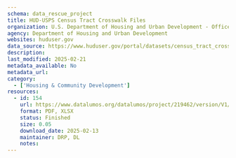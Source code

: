 ```yaml
---
schema: data_rescue_project 
title: HUD-USPS Census Tract Crosswalk Files
organization: U.S. Department of Housing and Urban Development - Office of Policy Development and Research
agency: Department of Housing and Urban Development
websites: huduser.gov
data_source: https://www.huduser.gov/portal/datasets/census_tract_crosswalk.html
description: 
last_modified: 2025-02-21
metadata_available: No
metadata_url: 
category:
  - ['Housing & Community Development'] 
resources:
  - id: 154
    url: https://www.datalumos.org/datalumos/project/219462/version/V1/view
    format: PDF, XLSX
    status: Finished
    size: 0.05
    download_date: 2025-02-13
    maintainer: DRP, DL
    notes: 
---
```

